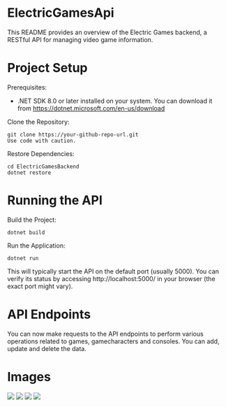 # ElectricGamesApi

This README provides an overview of the Electric Games backend, a RESTful API for managing video game information.

# Project Setup

Prerequisites:
* .NET SDK 8.0 or later installed on your system. You can download it from https://dotnet.microsoft.com/en-us/download

Clone the Repository:
```
git clone https://your-github-repo-url.git
Use code with caution.
```
Restore Dependencies:
```
cd ElectricGamesBackend
dotnet restore
```

# Running the API

Build the Project:
```
dotnet build
```
Run the Application:
```
dotnet run
```

This will typically start the API on the default port (usually 5000). You can verify its status by accessing http://localhost:5000/ in your browser (the exact port might vary).

# API Endpoints

You can now make requests to the API endpoints to perform various operations related to games, gamecharacters and consoles. You can add, update and delete the data.

# Images
<img src="https://github.com/bennaro/ElectricGamesApi/assets/94905053/438fbbcd-d087-4878-a0d1-b5af6a2eeb6c" />
<img src="https://github.com/bennaro/ElectricGamesApi/assets/94905053/f60a89ac-8b0b-475f-bf07-239dff3ff97a" />
<img src="https://github.com/bennaro/ElectricGamesApi/assets/94905053/4175bf51-91ea-4a8b-93d7-6102e8b5f7d3" />
<img src="https://github.com/bennaro/ElectricGamesApi/assets/94905053/9a3a28be-fb4c-41a6-8c5d-ae91e5534eaa" />




